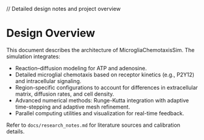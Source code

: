 // Detailed design notes and project overview

# Design Overview

This document describes the architecture of MicrogliaChemotaxisSim. The simulation integrates:
- Reaction–diffusion modeling for ATP and adenosine.
- Detailed microglial chemotaxis based on receptor kinetics (e.g., P2Y12) and intracellular signaling.
- Region-specific configurations to account for differences in extracellular matrix, diffusion rates, and cell density.
- Advanced numerical methods: Runge-Kutta integration with adaptive time-stepping and adaptive mesh refinement.
- Parallel computing utilities and visualization for real-time feedback.

Refer to `docs/research_notes.md` for literature sources and calibration details.